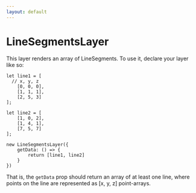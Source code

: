 ```yaml
---
layout: default
---
```


# LineSegmentsLayer

This layer renders an array of LineSegments. To use it, declare your layer
like so:

    let line1 = [
      // x, y, z
        [0, 0, 0],
        [1, 1, 1],
        [2, 5, 3]
    ];

    let line2 = [
        [1, 0, 2],
        [1, 4, 1],
        [7, 5, 7]
    ];

    new LineSegmentsLayer({
        getData: () => {
            return [line1, line2]
        }
    })

That is, the `getData` prop should return an array of at least one line,
where points on the line are represented as [x, y, z] point-arrays.
